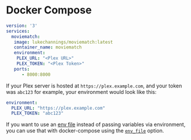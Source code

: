 # Docker Compose

```yaml
version: '3'
services:
  moviematch:
   image: lukechannings/moviematch:latest
   container_name: moviematch
   environment:
    PLEX_URL: "<Plex URL>"
    PLEX_TOKEN: "<Plex Token>"
   ports:
      - 8000:8000
```

If your Plex server is hosted at `https://plex.example.com`, and your token was `abc123` for example, your environment would look like this:

```yaml
environment:
  PLEX_URL: "https://plex.example.com"
  PLEX_TOKEN: "abc123"
```

If you want to use an [env file](https://github.com/LukeChannings/moviematch/blob/main/.env-template) instead of passing variables via environment, you can use that with docker-compose using the [`env_file`](https://docs.docker.com/compose/compose-file/compose-file-v3/#env_file) option.
